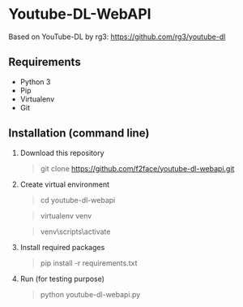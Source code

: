 # Youtube-DL-WebAPI

Based on YouTube-DL by rg3: https://github.com/rg3/youtube-dl

## Requirements

 - Python 3
 - Pip
 - Virtualenv
 - Git

## Installation (command line)

 1. Download this repository
 
    > git clone https://github.com/f2face/youtube-dl-webapi.git

 2. Create virtual environment

    > cd youtube-dl-webapi

    > virtualenv venv

    > venv\scripts\activate

 3. Install required packages

    > pip install -r requirements.txt

 4. Run (for testing purpose)
 
    > python youtube-dl-webapi.py